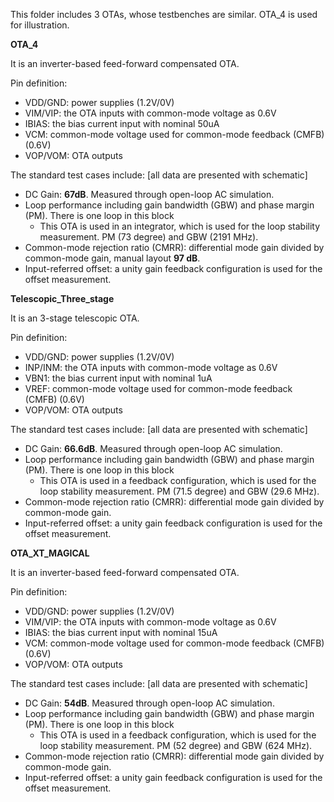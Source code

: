 This folder includes 3 OTAs, whose testbenches are similar. OTA_4 is used for illustration. 

**OTA_4** 

It is an inverter-based feed-forward compensated OTA. 


Pin definition:
- VDD/GND: power supplies (1.2V/0V)
- VIM/VIP: the OTA inputs with common-mode voltage as 0.6V
- IBIAS: the bias current input with nominal 50uA
- VCM: common-mode voltage used for common-mode feedback (CMFB) (0.6V)
- VOP/VOM: OTA outputs

The standard test cases include: [all data are presented with schematic]
* DC Gain:  **67dB**. Measured through open-loop AC simulation.
* Loop performance including gain bandwidth (GBW) and phase margin (PM). There is one loop in this block
  - This OTA is used in an integrator, which is used for the loop stability measurement. PM (73 degree) and GBW (2191 MHz).
* Common-mode rejection ratio (CMRR): differential mode gain divided by common-mode gain, manual layout **97 dB**. 
* Input-referred offset: a unity gain feedback configuration is used for the offset measurement.  

  

**Telescopic_Three_stage** 

It is an 3-stage telescopic OTA.

Pin definition:
- VDD/GND: power supplies (1.2V/0V)
- INP/INM: the OTA inputs with common-mode voltage as 0.6V
- VBN1: the bias current input with nominal 1uA
- VREF: common-mode voltage used for common-mode feedback (CMFB) (0.6V)
- VOP/VOM: OTA outputs

The standard test cases include: [all data are presented with schematic]
* DC Gain:  **66.6dB**. Measured through open-loop AC simulation.
* Loop performance including gain bandwidth (GBW) and phase margin (PM). There is one loop in this block
  - This OTA is used in a feedback configuration, which is used for the loop stability measurement. PM (71.5 degree) and GBW (29.6 MHz).
* Common-mode rejection ratio (CMRR): differential mode gain divided by common-mode gain. 
* Input-referred offset: a unity gain feedback configuration is used for the offset measurement.  
 
  
**OTA_XT_MAGICAL** 

It is an inverter-based feed-forward compensated OTA. 

Pin definition:
- VDD/GND: power supplies (1.2V/0V)
- VIM/VIP: the OTA inputs with common-mode voltage as 0.6V
- IBIAS: the bias current input with nominal 15uA
- VCM: common-mode voltage used for common-mode feedback (CMFB) (0.6V)
- VOP/VOM: OTA outputs

The standard test cases include: [all data are presented with schematic]
* DC Gain:  **54dB**. Measured through open-loop AC simulation.
* Loop performance including gain bandwidth (GBW) and phase margin (PM). There is one loop in this block
  - This OTA is used in a feedback configuration, which is used for the loop stability measurement. PM (52 degree) and GBW (624 MHz).
* Common-mode rejection ratio (CMRR): differential mode gain divided by common-mode gain. 
* Input-referred offset: a unity gain feedback configuration is used for the offset measurement.  


